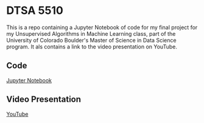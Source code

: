 # DTSA 5510
This is a repo containing a Jupyter Notebook of code for my final project for my Unsupervised Algorithms in Machine Learning class, part of the University of Colorado Boulder's Master of Science in Data Science program. It als contains a link to the video presentation on YouTube.
## Code
[Jupyter Notebook]()
## Video Presentation
[YouTube]()
